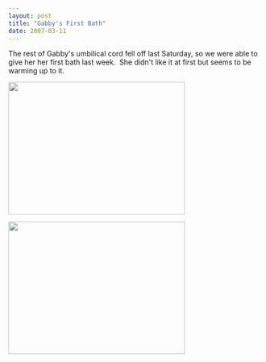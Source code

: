 ```yaml
---
layout: post
title: "Gabby's First Bath"
date: 2007-03-11
---
```


<p>The rest of Gabby's umbilical cord fell off last Saturday, so we were able to give her her first bath last week.  She didn't like it at first but seems to be warming up to it.</p>
<p><img height="263" alt="" src="http://www.thepaladinos.com/Portals/thepaladinos/P1000335 (Custom).JPG" width="350"/></p>
<p><img height="263" alt="" src="http://www.thepaladinos.com/Portals/thepaladinos/P1000336 (Custom).JPG" width="350"/></p>
